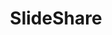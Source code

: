 ---
blog: https://blog.blah.com/
facebook: https://www.facebook.com/blah
font:
  name: Wolf Sans
  url: https://fonts2u.com/wolf-sans-regular.font
guide: https://www.blah.com/official
logohandle: slideshare
sort: slideshare
tags:
- presentation
- saas
title: SlideShare
twitter: slideshare
website: https://www.slideshare.net/
wikipedia: https://en.wikipedia.org/wiki/SlideShare
---